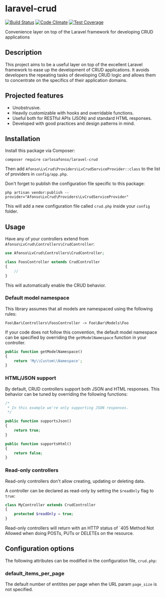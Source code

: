 # laravel-crud
[![Build Status](https://travis-ci.org/carlosafonso/laravel-crud.svg?branch=master)](https://travis-ci.org/carlosafonso/laravel-crud)
[![Code Climate](https://codeclimate.com/github/carlosafonso/laravel-crud/badges/gpa.svg)](https://codeclimate.com/github/carlosafonso/laravel-crud)
[![Test Coverage](https://codeclimate.com/github/carlosafonso/laravel-crud/badges/coverage.svg)](https://codeclimate.com/github/carlosafonso/laravel-crud/coverage)

Convenience layer on top of the Laravel framework for developing CRUD applications

## Description
This project aims to be a useful layer on top of the excellent Laravel framework to ease up the development of CRUD applications. It avoids developers the repeating tasks of developing CRUD logic and allows them to concentrate on the specifics of their application domains.

## Projected features
* Unobstrusive.
* Heavily customizable with hooks and overridable functions.
* Useful both for RESTful APIs (JSON) and standard HTML responses.
* Developed with good practices and design patterns in mind.

## Installation
Install this package via Composer:

```
composer require carlosafonso/laravel-crud
```

Then add `Afonso\LvCrud\Providers\LvCrudServiceProvider::class` to the list of providers in `config/app.php`.

Don't forget to publish the configuration file specific to this package:

```
php artisan vendor:publish --provider="Afonso\LvCrud\Providers\LvCrudServiceProvider"
```

This will add a new configuration file called `crud.php` inside your `config` folder.

## Usage
Have any of your controllers extend from `Afonso\LvCrud\Controllers\CrudController`:

```php
use Afonso\LvCrud\Controllers\CrudController;

class FoosController extends CrudController
{
    //
}
```

This will automatically enable the CRUD behavior.

### Default model namespace
This library assumes that all models are namespaced using the following rules:

```
Foo\Bar\Controllers\FoosController -> Foo\Bar\Models\Foo
```

If your code does not follow this convention, the default model namespace can be specified by overriding the `getModelNamespace` function in your controller.

```php
public function getModelNamespace()
{
    return 'My\\Custom\\Namespace';
}
```

### HTML/JSON support
By default, CRUD controllers support both JSON and HTML responses. This behavior can be tuned by overriding the following functions:

```php
/*
 * In this example we're only supporting JSON responses.
 */

public function supportsJson()
{
    return true;
}

public function supportsHtml()
{
    return false;
}
```

### Read-only controllers
Read-only controllers don't allow creating, updating or deleting data.

A controller can be declared as read-only by setting the `$readOnly` flag to `true`:

```php
class MyController extends CrudController
{
    protected $readOnly = true;
}
```

Read-only controllers will return with an HTTP status of `405 Method Not Allowed when doing POSTs, PUTs or DELETEs on the resource.

## Configuration options
The following attributes can be modified in the configuration file, `crud.php`:

### default_items_per_page
The default number of entitites per page when the URL param `page_size` is not specified.
